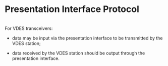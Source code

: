 # Presentation Interface Protocol
\
For VDES transceivers:

* data may be input via the presentation interface to be transmitted by the VDES station;

* data received by the VDES station should be output through the presentation interface.
